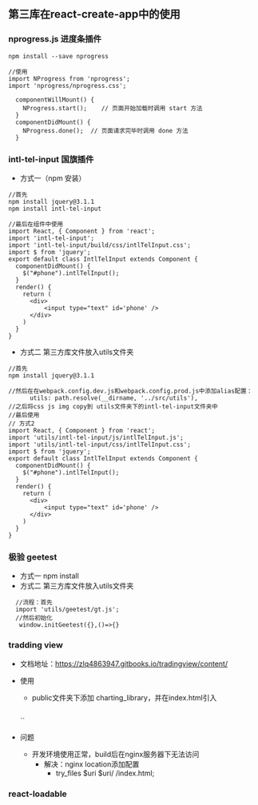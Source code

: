 ## 第三库在react-create-app中的使用
### nprogress.js 进度条插件
```
npm install --save nprogress

//使用
import NProgress from 'nprogress';
import 'nprogress/nprogress.css';

  componentWillMount() {
    NProgress.start();    // 页面开始加载时调用 start 方法
  }
  componentDidMount() {
    NProgress.done();  // 页面请求完毕时调用 done 方法
  }
```
### intl-tel-input 国旗插件
* 方式一（npm 安装）
```
//首先
npm install jquery@3.1.1
npm install intl-tel-input

//最后在组件中使用
import React, { Component } from 'react';
import 'intl-tel-input';
import 'intl-tel-input/build/css/intlTelInput.css';
import $ from 'jquery';
export default class IntlTelInput extends Component {
  componentDidMount() {
    $("#phone").intlTelInput();
  }
  render() {
    return (
      <div>
          <input type="text" id='phone' />
      </div>
    )
  }
}

```

* 方式二 第三方库文件放入utils文件夹
```
//首先
npm install jquery@3.1.1

//然后在在webpack.config.dev.js和webpack.config.prod.js中添加alias配置：
      utils: path.resolve(__dirname, '../src/utils'),
//之后将css js img copy到 utils文件夹下的intl-tel-input文件夹中
//最后使用
// 方式2
import React, { Component } from 'react';
import 'utils/intl-tel-input/js/intlTelInput.js';
import 'utils/intl-tel-input/css/intlTelInput.css';
import $ from 'jquery';
export default class IntlTelInput extends Component {
  componentDidMount() {
    $("#phone").intlTelInput();
  }
  render() {
    return (
      <div>
          <input type="text" id='phone' />
      </div>
    )
  }
}
```
### 极验 geetest
* 方式一 npm install
* 方式二  第三方库文件放入utils文件夹
```
  //流程：首先
  import 'utils/geetest/gt.js';
  //然后初始化
   window.initGeetest({},()=>{}
```

### tradding view 
* 文档地址：https://zlq4863947.gitbooks.io/tradingview/content/
* 使用
  * public文件夹下添加 charting_library，并在index.html引入
    ```
  <script src="%PUBLIC_URL%/charting_library/charting_library.min.js"></script>

    ``
* 问题
  * 开发环境使用正常，build后在nginx服务器下无法访问
    * 解决：nginx location添加配置
      * try_files $uri $uri/ /index.html;
### react-loadable



